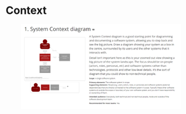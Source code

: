 # Context

<figure><img src="../../.gitbook/assets/image (3) (1).png" alt=""><figcaption></figcaption></figure>
